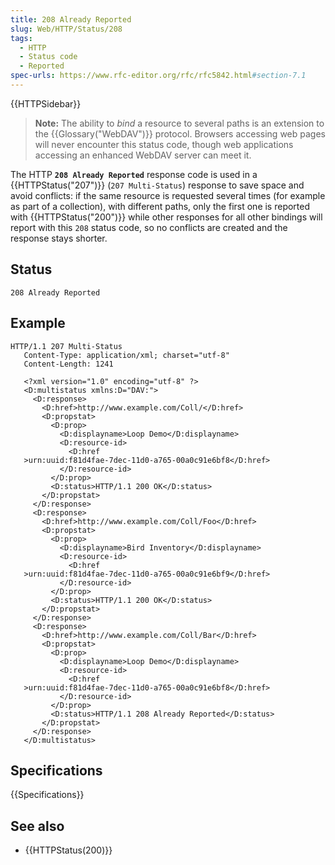 ```yaml
---
title: 208 Already Reported
slug: Web/HTTP/Status/208
tags:
  - HTTP
  - Status code
  - Reported
spec-urls: https://www.rfc-editor.org/rfc/rfc5842.html#section-7.1
---
```


{{HTTPSidebar}}

> **Note:** The ability to _bind_ a resource to several paths is an extension to the {{Glossary("WebDAV")}} protocol. Browsers accessing web pages will never encounter this status code, though web applications accessing an enhanced WebDAV server can meet it.

The HTTP **`208 Already Reported`** response code is used in a {{HTTPStatus("207")}} (`207 Multi-Status`) response to save space and avoid conflicts: if the same resource is requested several times (for example as part of a collection), with different paths, only the first one is reported with {{HTTPStatus("200")}} while other responses for all other bindings will report with this `208` status code, so no conflicts are created and the response stays shorter.

## Status

```
208 Already Reported
```

## Example

```
HTTP/1.1 207 Multi-Status
   Content-Type: application/xml; charset="utf-8"
   Content-Length: 1241

   <?xml version="1.0" encoding="utf-8" ?>
   <D:multistatus xmlns:D="DAV:">
     <D:response>
       <D:href>http://www.example.com/Coll/</D:href>
       <D:propstat>
         <D:prop>
           <D:displayname>Loop Demo</D:displayname>
           <D:resource-id>
             <D:href
   >urn:uuid:f81d4fae-7dec-11d0-a765-00a0c91e6bf8</D:href>
           </D:resource-id>
         </D:prop>
         <D:status>HTTP/1.1 200 OK</D:status>
       </D:propstat>
     </D:response>
     <D:response>
       <D:href>http://www.example.com/Coll/Foo</D:href>
       <D:propstat>
         <D:prop>
           <D:displayname>Bird Inventory</D:displayname>
           <D:resource-id>
             <D:href
   >urn:uuid:f81d4fae-7dec-11d0-a765-00a0c91e6bf9</D:href>
           </D:resource-id>
         </D:prop>
         <D:status>HTTP/1.1 200 OK</D:status>
       </D:propstat>
     </D:response>
     <D:response>
       <D:href>http://www.example.com/Coll/Bar</D:href>
       <D:propstat>
         <D:prop>
           <D:displayname>Loop Demo</D:displayname>
           <D:resource-id>
             <D:href
   >urn:uuid:f81d4fae-7dec-11d0-a765-00a0c91e6bf8</D:href>
           </D:resource-id>
         </D:prop>
         <D:status>HTTP/1.1 208 Already Reported</D:status>
       </D:propstat>
     </D:response>
   </D:multistatus>
```

## Specifications

{{Specifications}}

## See also

- {{HTTPStatus(200)}}
